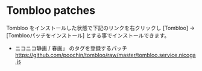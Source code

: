 # Tombloo patches

Tombloo をインストールした状態で下記のリンクを右クリックし [Tombloo] -> [Tomblooパッチをインストール] とする事でインストールできます。

*  ニコニコ静画 / 春画」 のタグを登録するパッチ
   https://github.com/poochin/tombloo/raw/master/tombloo.service.nicoga.js

